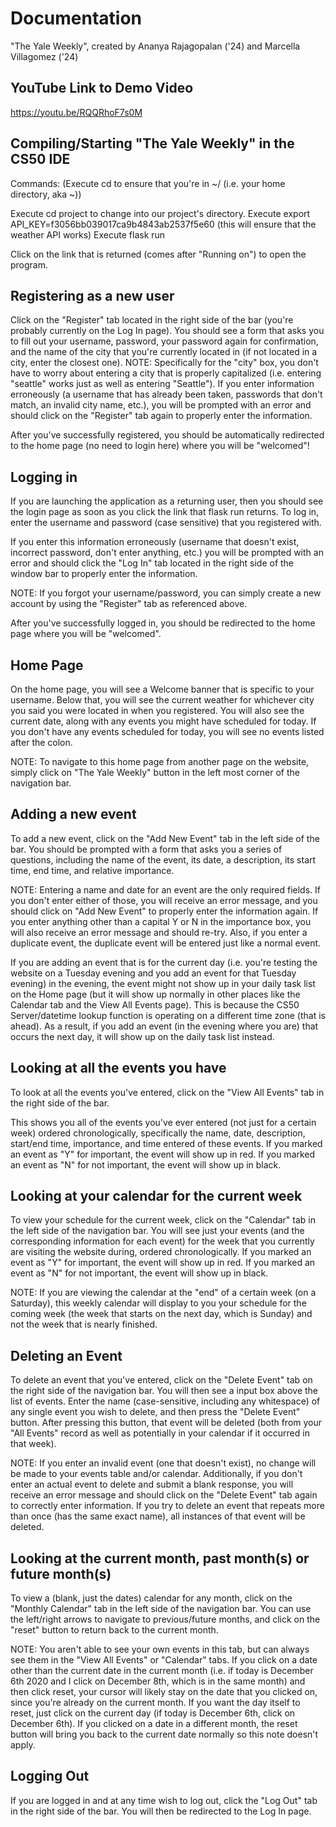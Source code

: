 # Documentation

"The Yale Weekly", created by Ananya Rajagopalan ('24) and Marcella Villagomez ('24)

## YouTube Link to Demo Video

https://youtu.be/RQQRhoF7s0M

## Compiling/Starting "The Yale Weekly" in the CS50 IDE

Commands: (Execute cd to ensure that you're in ~/ (i.e. your home directory, aka ~))

Execute cd project to change into our project's directory.
Execute export API_KEY=f3056bb039017ca9b4843ab2537f5e60 (this will ensure that the weather API works)
Execute flask run

Click on the link that is returned (comes after "Running on") to open the program.

## Registering as a new user

Click on the "Register" tab located in the right side of the bar (you're probably currently on the Log In page). You should see a form that
asks you to fill out your username, password, your password again for confirmation, and the name of the
city that you're currently located in (if not located in a city, enter the closest one). NOTE: Specifically for the "city" box, you don't have to worry about
entering a city that is properly capitalized (i.e. entering "seattle" works just as well as entering "Seattle").
If you enter information erroneously (a username that has already been taken, passwords that don't match, an invalid city name, etc.), you will be prompted with an error and should click on the "Register" tab again
to properly enter the information.

After you've successfully registered, you should be automatically redirected to the home page (no need to login here) where you will be "welcomed"!

## Logging in

If you are launching the application as a returning user, then you should see the login page as soon as you click
the link that flask run returns. To log in, enter the username and password (case sensitive) that you registered with.

If you enter this information erroneously (username that doesn't exist, incorrect password, don't enter anything, etc.) you will be prompted with an
error and should click the "Log In" tab located in the right side of the window bar to properly enter the information.

NOTE: If you forgot your username/password, you can simply create a new account by using the "Register" tab as referenced above.

After you've successfully logged in, you should be redirected to the home page where you will be "welcomed".

## Home Page

On the home page, you will see a Welcome banner that is specific to your username.
Below that, you will see the current weather for whichever city you said you were located in when you registered.
You will also see the current date, along with any events you might have scheduled for today.
If you don't have any events scheduled for today, you will see no events listed after the colon.

NOTE: To navigate to this home page from another page on the website, simply click on "The Yale Weekly" button in the
left most corner of the navigation bar.

## Adding a new event

To add a new event, click on the "Add New Event" tab in the left side of the bar.
You should be prompted with a form that asks you a series of questions, including the name of the event,
its date, a description, its start time, end time, and relative importance.

NOTE: Entering a name and date for an event are the only required fields. If you don't enter either of those, you will receive an error message, and you should click on "Add
New Event" to properly enter the information again. If you enter anything other than a capital Y or N in the importance box, you will also receive an error message and should re-try.
Also, if you enter a duplicate event, the duplicate event will be entered just like a normal event.

If you are adding an event that is for the current day (i.e. you're testing the website on a Tuesday evening and you add an event for that Tuesday evening) in the evening,
the event might not show up in your daily task list on the Home page (but it will show up normally in other places like the Calendar tab and the View All Events page). This is because the CS50 Server/datetime lookup function is operating on a
different time zone (that is ahead). As a result, if you add an event (in the evening where you are) that occurs the next day, it will show up on the daily task list instead.

## Looking at all the events you have

To look at all the events you've entered, click on the "View All Events" tab in the right side of the bar.

This shows you all of the events you've ever entered (not just for a certain week) ordered chronologically, specifically the name, date, description, start/end time, importance, and time entered of these events.
If you marked an event as "Y" for important, the event will show up in red. If you marked an event as "N" for not important, the event will show up in black.

## Looking at your calendar for the current week

To view your schedule for the current week, click on the "Calendar" tab in the left side of the navigation bar.
You will see just your events (and the corresponding information for each event) for the week that you currently are visiting the website during, ordered chronologically.
If you marked an event as "Y" for important, the event will show up in red. If you marked an event as "N" for not important, the event will show up in black.

NOTE: If you are viewing the calendar at the "end" of a certain week (on a Saturday), this
weekly calendar will display to you your schedule for the coming week (the week that starts on the next day, which is Sunday)
and not the week that is nearly finished.

## Deleting an Event

To delete an event that you've entered, click on the "Delete Event" tab on the right side of the navigation bar.
You will then see a input box above the list of events. Enter the name (case-sensitive, including any whitespace) of any single event you wish to delete, and then press the "Delete Event" button.
After pressing this button, that event will be deleted (both from your "All Events" record as well as potentially in your calendar if it occurred in that week).

NOTE: If you enter an invalid event (one that doesn't exist), no change will be made to your events table and/or calendar.
Additionally, if you don't enter an actual event to delete and submit a blank response, you will receive an error message and should click on the "Delete Event" tab again to correctly enter information. If you try to delete an event that repeats more than once (has the same exact name), all instances of that event will be deleted.

## Looking at the current month, past month(s) or future month(s)

To view a (blank, just the dates) calendar for any month, click on the "Monthly Calendar" tab in the left side of the navigation bar.
You can use the left/right arrows to navigate to previous/future months, and click on the "reset" button to return back to the current month.

NOTE: You aren't able to see your own events in this tab, but can always see them in the "View All Events" or "Calendar" tabs.
If you click on a date other than the current date in the current month (i.e. if today is December 6th 2020 and I click on December 8th, which is in the same month) and then click reset, your cursor will likely stay on the date that you clicked on, since you're already on the current month. If you want the day itself to reset, just click on the current day (if today is December 6th, click on December 6th). If you clicked on a date in a different month, the reset button will bring you back to the current date normally so this note doesn't apply.

## Logging Out

If you are logged in and at any time wish to log out, click the "Log Out" tab in the right side of the bar.
You will then be redirected to the Log In page.
